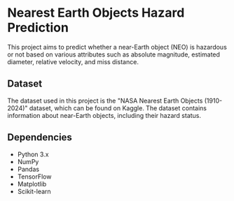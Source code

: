 # Nearest Earth Objects Hazard Prediction
This project aims to predict whether a near-Earth object (NEO) is hazardous or not based on various attributes such as absolute magnitude, estimated diameter, relative velocity, and miss distance.

## Dataset
The dataset used in this project is the "NASA Nearest Earth Objects (1910-2024)" dataset, which can be found on Kaggle. The dataset contains information about near-Earth objects, including their hazard status.

## Dependencies
* Python 3.x
* NumPy
* Pandas
* TensorFlow
* Matplotlib
* Scikit-learn

